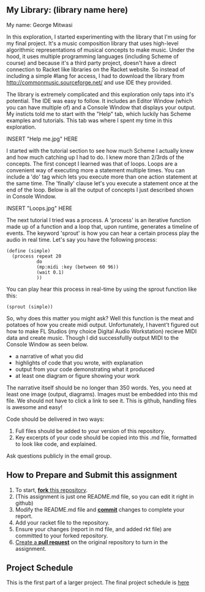 ## My Library: (library name here)
My name: George Mitwasi

In this exploration, I started experimenting with the library that I'm using for my final project. It's a music composition library that uses high-level algorithmic representations of musical concepts to make music. Under the hood, it uses multiple programming languages (including Scheme of course) and because it's a third party project, doesn't have a direct connection to Racket like libraries on the Racket website. So instead of including a simple #lang for access, I had to download the library from http://commonmusic.sourceforge.net/ and use IDE they provided.

The library is extremely complicated and this exploration only taps into it's potential. The IDE was easy to follow. It includes an Editor Window (which you can have multiple of) and a Console Window that displays your output. My insticts told me to start with the "Help" tab, which luckily has Scheme examples and tutorials. This tab was where I spent my time in this exploration.

INSERT "Help me.jpg" HERE

I started with the tutorial section to see how much Scheme I actually knew and how much catching up I had to do. I knew more than 2/3rds of the concepts. The first concept I learned was that of loops. Loops are a convenient way of executing more a statement multiple times. You can include a 'do' tag which lets you execute more than one action statement at the same time. The 'finally' clause let's you execute a statement once at the end of the loop. Below is all the output of concepts I just described shown in Console Window. 

INSERT "Loops.jpg" HERE

The next tutorial I tried was a process. A 'process' is an iterative function made up of a function and a loop that, upon runtime, generates a timeline of events. The keyword 'sprout' is how you can hear a certain process play the audio in real time. Let's say you have the following process:
```
(define (simple)
  (process repeat 20
           do
           (mp:midi :key (between 60 96))
           (wait 0.1)
           ))
```
You can play hear this process in real-time by using the sprout function like this:
```
(sprout (simple))
```

So, why does this matter you might ask? Well this function is the meat and potatoes of how you create midi output. Unfortunately, I havent't figured out how to make FL Studios (my choice Digital Audio Workstation) recieve MIDI data and create music. Though I did successfullly output MIDI to the Console Window as seen below.


* a narrative of what you did
* highlights of code that you wrote, with explanation
* output from your code demonstrating what it produced
* at least one diagram or figure showing your work

The narrative itself should be no longer than 350 words. Yes, you need at least one image (output, diagrams). Images must be embedded into this md file. We should not have to click a link to see it. This is github, handling files is awesome and easy!

Code should be delivered in two ways:

1. Full files should be added to your version of this repository.
1. Key excerpts of your code should be copied into this .md file, formatted to look like code, and explained.

Ask questions publicly in the email group.

## How to Prepare and Submit this assignment

1. To start, [**fork** this repository][forking]. 
  2. (This assignment is just one README.md file, so you can edit it right in github)
1. Modify the README.md file and [**commit**][ref-commit] changes to complete your report.
1. Add your racket file to the repository. 
1. Ensure your changes (report in md file, and added rkt file) are committed to your forked repository.
1. [Create a **pull request**][pull-request] on the original repository to turn in the assignment.

## Project Schedule
This is the first part of a larger project. The final project schedule is [here][schedule]

<!-- Links -->
[schedule]: https://github.com/oplS16projects/FP-Schedule
[markdown]: https://help.github.com/articles/markdown-basics/
[forking]: https://guides.github.com/activities/forking/
[ref-clone]: http://gitref.org/creating/#clone
[ref-commit]: http://gitref.org/basic/#commit
[ref-push]: http://gitref.org/remotes/#push
[pull-request]: https://help.github.com/articles/creating-a-pull-request
